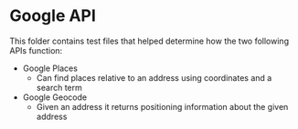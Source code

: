 # Google API
This folder contains test files that helped determine how the two following APIs function:
* Google Places
  * Can find places relative to an address using coordinates and a search term  
* Google Geocode
  * Given an address it returns positioning information about the given address